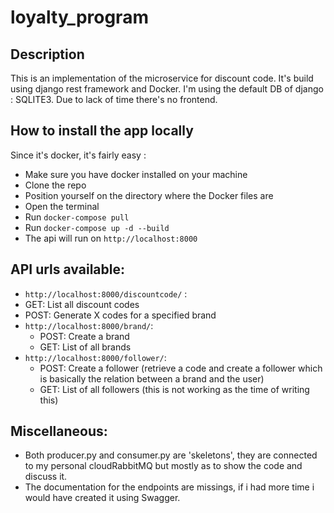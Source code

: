 # loyalty_program

## Description
This is an implementation of the microservice for discount code. It's build using django rest framework and Docker. I'm using the default DB of django : SQLITE3.
Due to lack of time there's no frontend. 

## How to install the app locally
Since it's docker, it's fairly easy :
* Make sure you have docker installed on your machine
* Clone the repo
* Position yourself on the directory where the Docker files are
* Open the terminal
* Run `docker-compose pull`
* Run `docker-compose up -d --build`
* The api will run on `http://localhost:8000`

## API urls available:
*  `http://localhost:8000/discountcode/` : 
  * GET: List all discount codes
  * POST: Generate X codes for a specified brand
* `http://localhost:8000/brand/`:
  * POST: Create a brand
  * GET: List of all brands
* `http://localhost:8000/follower/`:
  * POST: Create a follower (retrieve a code and create a follower which is basically the relation between a brand and the user)
  * GET: List of all followers (this is not working as the time of writing this)

## Miscellaneous:
* Both producer.py and consumer.py are 'skeletons', they are connected to my personal cloudRabbitMQ but mostly as to show the code and discuss it.
* The documentation for the endpoints are missings, if i had more time i would have created it using Swagger. 


